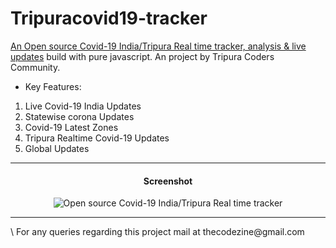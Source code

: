 # Tripuracovid19-tracker
<a href="https://thecodezine.com" rel="dofollow">An Open source Covid-19 India/Tripura Real time tracker, analysis &amp; live updates</a> build with pure javascript. An project by Tripura Coders Community.

* Key Features:
1. Live Covid-19 India Updates
2. Statewise corona Updates
3. Covid-19 Latest Zones
4. Tripura Realtime Covid-19 Updates
5. Global Updates
<hr>
<center><h4>Screenshot</h4></center>
<center><img src="https://raw.githubusercontent.com/jupiterdv/Tripuracovid19-tracker/master/screenshot-thecodezine.com-2020.05.18-04_03_57.png" alt=" Open source Covid-19 India/Tripura Real time tracker" width="auto" height="auto"></center>
<hr>
\
For any queries regarding this project mail at thecodezine@gmail.com
